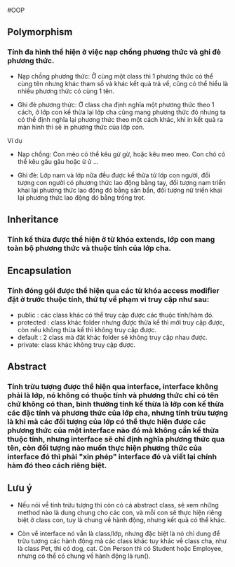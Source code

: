 #OOP
## Polymorphism

### Tính đa hình thể hiện ở việc nạp chồng phương thức và ghi đè phương thức.
* Nạp chồng phương thức: Ở cùng một class thì 1 phương thức có thể cùng tên nhưng khác tham số và khác kết quả trả về, cũng có thể hiểu là nhiều phương thức có cùng 1 tên. 

* Ghi đè phương thức: Ở class cha định nghĩa một phương thức theo 1 cách, ở lớp con kế thừa lại lớp cha cũng mang phương thức đó nhưng ta có thể định nghĩa lại phương thức theo một cách khác, khi in kết quả ra màn hình thì sẽ in phương thức của lớp con.

Ví dụ

* Nạp chồng: Con mèo có thể kêu gừ gừ, hoặc kêu meo meo. Con chó có thể kêu gâu gâu hoặc ử ử ...

* Ghi đè: Lớp nam và lớp nữa đều được kế thừa từ lớp con người, đối tượng con người có phương thức lao động bằng tay, đối tượng nam triển khai lại phương thức lao động đó bằng săn bắn, đối tượng nữ triển khai lại phương thức lao động đó bằng trồng trọt.

## Inheritance

### Tính kế thừa được thể hiện ở từ khóa extends, lớp con mang toàn bộ phương thức và thuộc tính của lớp cha.

## Encapsulation

### Tính đóng gói được thể hiện qua các từ khóa access modifier đặt ở trước thuộc tính, thứ tự về phạm vi truy cập như sau:

* public : các class khác có thể truy cập được các thuộc tính/hàm đó.
* protected : class khác folder nhưng được thừa kế thì mới truy cập được, còn nếu không thừa kế thì không truy cập được.
* default : 2 class mà đặt khác folder sẽ không truy cập nhau được.
* private: class khác không truy cập được.

## Abstract

### Tính trừu tượng được thể hiện qua interface, interface không phải là lớp, nó không có thuộc tính và phương thức chỉ có tên chứ không có than, bình thường tính kế thừa là lớp con kế thừa các đặc tính và phương thức của lớp cha, nhưng tính trừu tượng là khi mà các đối tượng của lớp có thể thực hiện được các phương thức của một interface nào đó mà không cần kế thừa thuộc tính, nhưng interface sẽ chỉ định nghĩa phương thức qua tên, còn đối tượng nào muốn thực hiện phương thức của interface đó thì phải "xin phép" interface đó và viết lại chính hàm đó theo cách riêng biệt.


## Lưu ý

* Nếu nói về tính trừu tượng thì còn có cả abstract class, sẽ xem những method nào là dung chung cho các con, và mỗi con sẽ thực hiện riêng biệt ở class con, tuy là chung về hành động, nhưng kết quả có thể khác.

* Còn về interface nó vẫn là class/lớp, nhưng đặc biệt là nó chỉ dung để trừu tượng các hành động mà các class khác tuy khác về class cha, như là class Pet, thì có dog, cat. Còn Person thì có Student hoặc Employee, nhưng có thể có chung về hành động là run().

